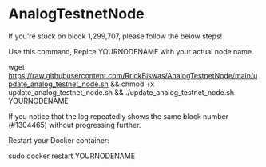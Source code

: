 # AnalogTestnetNode
If you're stuck on block 1,299,707, please follow the below steps!

Use this command, Replce YOURNODENAME with your actual node name

wget https://raw.githubusercontent.com/RrickBiswas/AnalogTestnetNode/main/update_analog_testnet_node.sh && chmod +x update_analog_testnet_node.sh && ./update_analog_testnet_node.sh YOURNODENAME


If you notice that the log repeatedly shows the same block number (#1304465) without progressing further.

Restart your Docker container:

sudo docker restart YOURNODENAME
